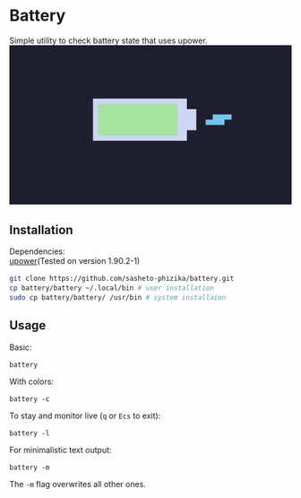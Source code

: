 # Battery

Simple utility to check battery state that uses upower.
![image](screenshot.png "screenshot")

## Installation

Dependencies:\
[upower](https://gitlab.freedesktop.org/upower/upower)(Tested on version 1.90.2-1)


```bash
git clone https://github.com/sasheto-phizika/battery.git
cp battery/battery ~/.local/bin # user installation
sudo cp battery/battery/ /usr/bin # system installaion

```

## Usage

Basic:
```
battery
```

With colors:
```
battery -c
```

To stay and monitor live (`q` or `Ecs` to exit):
```
battery -l
```

For minimalistic text output:
```
battery -m
```
The `-m` flag overwrites all other ones.

